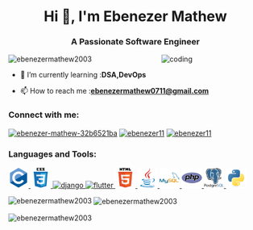 <h1 align="center">Hi 👋, I'm Ebenezer Mathew</h1>
<h3 align="center">A Passionate Software Engineer</h3>

<img align="right" alt="coding" width="200" src="https://i.pinimg.com/originals/9c/18/fd/9c18fda9d8c4cf51e8bb2ac13e02dc93.gif">

<p align="left"> <img src="https://komarev.com/ghpvc/?username=ebenezermathew2003&label=Profile%20views&color=0e75b6&style=flat" alt="ebenezermathew2003" /> </p>

- 🌱 I’m currently learning :**DSA,DevOps**

- 📫 How to reach me :**ebenezermathew0711@gmail.com**

<h3 align="left">Connect with me:</h3>
<p align="left">
<a href="https://linkedin.com/in/ebenezer-mathew-32b6521ba" target="blank"><img align="center" src="https://raw.githubusercontent.com/rahuldkjain/github-profile-readme-generator/master/src/images/icons/Social/linked-in-alt.svg" alt="ebenezer-mathew-32b6521ba" height="30" width="40" /></a>
<a href="https://www.codechef.com/users/ebenezer11" target="blank"><img align="center" src="https://cdn.jsdelivr.net/npm/simple-icons@3.1.0/icons/codechef.svg" alt="ebenezer11" height="30" width="40" /></a>
<a href="https://leetcode.com/u/jqoKDUbwav/" target="blank"><img align="center" src="https://www.google.com/url?sa=i&url=https%3A%2F%2Ficonscout.com%2Ficons%2Fleetcode&psig=AOvVaw1fD23YNl-1GHhktOn6VzIi&ust=1729701179881000&source=images&cd=vfe&opi=89978449&ved=0CBEQjRxqFwoTCLCO1pG1ookDFQAAAAAdAAAAABAE" alt="ebenezer11" height="30" width="40" /></a>
</p>

<h3 align="left">Languages and Tools:</h3>
<p align="left"> <a href="https://www.cprogramming.com/" target="_blank" rel="noreferrer"> <img src="https://raw.githubusercontent.com/devicons/devicon/master/icons/c/c-original.svg" alt="c" width="40" height="40"/> </a> <a href="https://www.w3schools.com/css/" target="_blank" rel="noreferrer"> <img src="https://raw.githubusercontent.com/devicons/devicon/master/icons/css3/css3-original-wordmark.svg" alt="css3" width="40" height="40"/> </a> <a href="https://www.djangoproject.com/" target="_blank" rel="noreferrer"> <img src="https://cdn.worldvectorlogo.com/logos/django.svg" alt="django" width="40" height="40"/> </a> <a href="https://flutter.dev" target="_blank" rel="noreferrer"> <img src="https://www.vectorlogo.zone/logos/flutterio/flutterio-icon.svg" alt="flutter" width="40" height="40"/> </a> <a href="https://www.w3.org/html/" target="_blank" rel="noreferrer"> <img src="https://raw.githubusercontent.com/devicons/devicon/master/icons/html5/html5-original-wordmark.svg" alt="html5" width="40" height="40"/> </a> <a href="https://www.java.com" target="_blank" rel="noreferrer"> <img src="https://raw.githubusercontent.com/devicons/devicon/master/icons/java/java-original.svg" alt="java" width="40" height="40"/> </a> <a href="https://www.mysql.com/" target="_blank" rel="noreferrer"> <img src="https://raw.githubusercontent.com/devicons/devicon/master/icons/mysql/mysql-original-wordmark.svg" alt="mysql" width="40" height="40"/> </a> <a href="https://www.php.net" target="_blank" rel="noreferrer"> <img src="https://raw.githubusercontent.com/devicons/devicon/master/icons/php/php-original.svg" alt="php" width="40" height="40"/> </a> <a href="https://www.postgresql.org" target="_blank" rel="noreferrer"> <img src="https://raw.githubusercontent.com/devicons/devicon/master/icons/postgresql/postgresql-original-wordmark.svg" alt="postgresql" width="40" height="40"/> </a> <a href="https://www.python.org" target="_blank" rel="noreferrer"> <img src="https://raw.githubusercontent.com/devicons/devicon/master/icons/python/python-original.svg" alt="python" width="40" height="40"/> </a> </p>

<p><img align="left" src="https://github-readme-stats.vercel.app/api/top-langs?username=ebenezermathew2003&show_icons=true&locale=en&layout=compact" alt="ebenezermathew2003" /></p>

<p>&nbsp;<img align="center" src="https://github-readme-stats.vercel.app/api?username=ebenezermathew2003&show_icons=true&locale=en" alt="ebenezermathew2003" /></p>

<p><img align="center" src="https://github-readme-streak-stats.herokuapp.com/?user=ebenezermathew2003&" alt="ebenezermathew2003" /></p>
